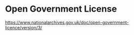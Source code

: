 # Open Government License
https://www.nationalarchives.gov.uk/doc/open-government-licence/version/3/
